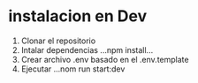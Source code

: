# instalacion en Dev 

1. Clonar el repositorio
2. Intalar dependencias ...npm install...
3. Crear archivo .env basado en el .env.template
4. Ejecutar ...nom run start:dev
